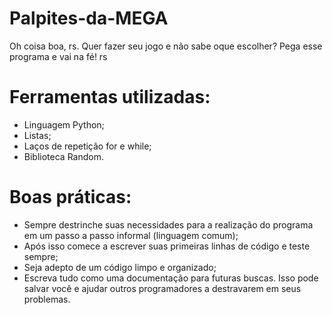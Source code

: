 # Palpites-da-MEGA
Oh coisa boa, rs. Quer fazer seu jogo e não sabe oque escolher? Pega esse programa e vai na fé! rs

# Ferramentas utilizadas:
- Linguagem Python;
- Listas;
- Laços de repetição for e while;
- Biblioteca Random.

# Boas práticas:
- Sempre destrinche suas necessidades para a realização do programa em um passo a passo informal (linguagem comum);
- Após isso comece a escrever suas primeiras linhas de código e teste sempre;
- Seja adepto de um código limpo e organizado;
- Escreva tudo como uma documentação para futuras buscas. Isso pode salvar você e ajudar outros programadores a destravarem em seus problemas.
